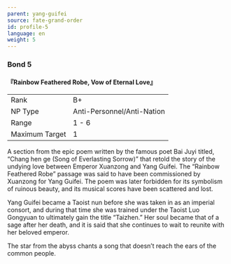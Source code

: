 ```yaml
---
parent: yang-guifei
source: fate-grand-order
id: profile-5
language: en
weight: 5
---
```


### Bond 5

#### 『Rainbow Feathered Robe, Vow of Eternal Love』

<table>
  <tr><td>Rank</td><td>B+</td></tr>
  <tr><td>NP Type</td><td>Anti-Personnel/Anti-Nation</td></tr>
  <tr><td>Range</td><td>1 - 6</td></tr>
  <tr><td>Maximum Target</td><td>1</td></tr>
</table>

A section from the epic poem written by the famous poet Bai Juyi titled, “Chang hen ge (Song of Everlasting Sorrow)” that retold the story of the undying love between Emperor Xuanzong and Yang Guifei. The “Rainbow Feathered Robe” passage was said to have been commissioned by Xuanzong for Yang Guifei. The poem was later forbidden for its symbolism of ruinous beauty, and its musical scores have been scattered and lost.

Yang Guifei became a Taoist nun before she was taken in as an imperial consort, and during that time she was trained under the Taoist Luo Gongyuan to ultimately gain the title “Taizhen.” Her soul became that of a sage after her death, and it is said that she continues to wait to reunite with her beloved emperor.

The star from the abyss chants a song that doesn’t reach the ears of the common people.
